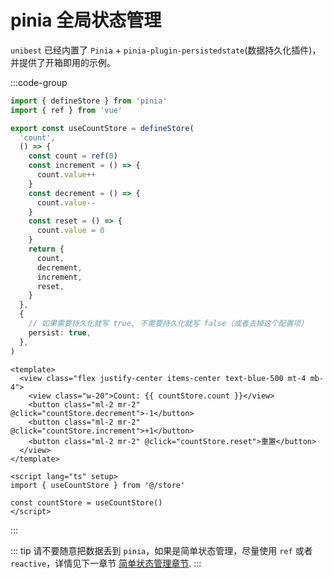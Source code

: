 # pinia 全局状态管理

`unibest` 已经内置了 `Pinia` + `pinia-plugin-persistedstate`(数据持久化插件)，并提供了开箱即用的示例。

:::code-group

```ts [src/store/count.ts]{26}
import { defineStore } from 'pinia'
import { ref } from 'vue'

export const useCountStore = defineStore(
  'count',
  () => {
    const count = ref(0)
    const increment = () => {
      count.value++
    }
    const decrement = () => {
      count.value--
    }
    const reset = () => {
      count.value = 0
    }
    return {
      count,
      decrement,
      increment,
      reset,
    }
  },
  {
    // 如果需要持久化就写 true, 不需要持久化就写 false（或者去掉这个配置项）
    persist: true,
  },
)
```

```vue [src/pages/demo.vue]
<template>
  <view class="flex justify-center items-center text-blue-500 mt-4 mb-4">
    <view class="w-20">Count: {{ countStore.count }}</view>
    <button class="ml-2 mr-2" @click="countStore.decrement">-1</button>
    <button class="ml-2 mr-2" @click="countStore.increment">+1</button>
    <button class="ml-2 mr-2" @click="countStore.reset">重置</button>
  </view>
</template>

<script lang="ts" setup>
import { useCountStore } from '@/store'

const countStore = useCountStore()
</script>
```

:::

::: tip
请不要随意把数据丢到 `pinia`，如果是简单状态管理，尽量使用 `ref` 或者 `reactive`，详情见下一章节 [简单状态管理章节](./state-easy).
:::
